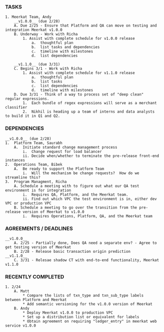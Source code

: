 ### TASKS
	1. Meerkat Team, Andy
		__v1.0.0__ (due 2/28)
		A. Due 2/25 - Ensure that Platform and QA can move on testing and integration Meerkat v1.0.0
		B. Underway - Work with Richa
			1. Assist with complete schedule for v1.0.0 release
				a.  thoughtful plan
				b.  list tasks and dependencies
				c.  timeline with milestones
				d.  list dependencies

		__v1.1.0__ (due 3/31)
		C. Begins 3/1 - Work with Richa
			1. Assist with complete schedule for v1.1.0 release
				a.  thoughtful plan
				b.  list tasks
				c.  list dependencies
				d.  timeline with milestones
		D. Due 3/31 - Think of a way to process set of "deep clean" regular expressions.
			1.  Each bundle of regex expressions will serve as a merchant classifier
			2.  Nikhil is heading up a team of interns and data analysts to build it in Q1 and Q2.

### DEPENDENCIES
	__v1.0.0__ (due 2/28)
	1.  Platform Team, Saurabh
		A.  Initiate standard change management process
			i.  Change request for load balancer
			ii. Decide when/whether to terminate the pre-release front-end instances
	2.  Operations Team, Bibek
		A.  Be ready to support the Platform Team
			i.  Will the mechanism be change requests?  How do we streamline this?
	3.  Program Managment, Richa
		A. Schedule a meeting with to figure out what our QA test environment is for integration
			i.  Requires QA, Platform, and the Meerkat team.
			ii. Find out which VPC the test environment is in, either dev VPC or production VPC 
		B. Schedule a meeting to go over the transition from the pre-release version of Meerkat to v1.0.0
			i.  Requires Operations, Platform, QA, and the Meerkat team

### AGREEMENTS / DEADLINES
	__v1.0.0__
		A. 2/25 - Partially done, Does QA need a separate env? - Agree to get testing version of Meerkat
		B. 2/28 - Release basic transaction origin prediction
	__v1.1.0__
		C. 3/31 - Relesae shadow CT with end-to-end functionality, Meerkat v1.1.0

### RECENTLY COMPLETED
	1. 2/24
		A. Matt
			* Compare the lists of txn_type and txn_sub_type labels between Platform and Meerkat
			* Add semantic versioning for the v1.0.0 version of Meerkat
		B. Andy
			* Deploy Meerkat v1.0.0 to production VPC
			* Set up a distribution list or equivalent for labels
			* Obtain agreement on requiring "ledger_entry" in meerkat web service v1.0.0

